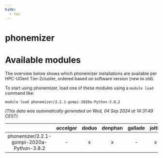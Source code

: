 ```yaml
---
hide:
  - toc
---
```


phonemizer
==========

# Available modules


The overview below shows which phonemizer installations are available per HPC-UGent Tier-2cluster, ordered based on software version (new to old).

To start using phonemizer, load one of these modules using a `module load` command like:

```shell
module load phonemizer/2.2.1-gompi-2020a-Python-3.8.2
```

*(This data was automatically generated on Wed, 04 Sep 2024 at 14:31:49 CEST)*  

| |accelgor|doduo|donphan|gallade|joltik|shinx|skitty|
| :---: | :---: | :---: | :---: | :---: | :---: | :---: | :---: |
|phonemizer/2.2.1-gompi-2020a-Python-3.8.2|-|x|x|-|x|-|x|
